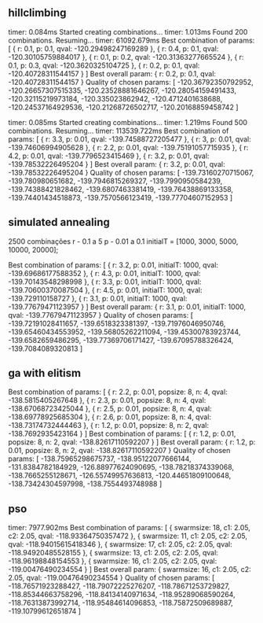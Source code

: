 ## hillclimbing

timer: 0.084ms Started creating combinations…
timer: 1.013ms Found 200 combinations. Resuming...
timer: 61092.679ms
Best combination of params: [
{ r: 0.1, p: 0.1, qval: -120.29498247169289 },
{ r: 0.4, p: 0.1, qval: -120.30105759884017 },
{ r: 0.1, p: 0.2, qval: -120.31363277665524 },
{ r: 0.1, p: 0.3, qval: -120.3620325104725 },
{ r: 0.2, p: 0.1, qval: -120.40728311544157 }
]
Best overall param: { r: 0.2, p: 0.1, qval: -120.40728311544157 }
Quality of chosen params: [
-120.36792350792952,
-120.26657307515335,
-120.23528881646267,
-120.28054159491433,
-120.32115219973184,
-120.335023862942,
-120.4712401638688,
-120.24537164929536,
-120.21268726502717,
-120.20168859458742
]

timer: 0.085ms Started creating combinations…
timer: 1.219ms Found 500 combinations. Resuming...
timer: 113539.722ms
Best combination of params: [
{ r: 3.3, p: 0.01, qval: -139.74588727205477 },
{ r: 3, p: 0.01, qval: -139.74606994905628 },
{ r: 2.2, p: 0.01, qval: -139.75191057715935 },
{ r: 4.2, p: 0.01, qval: -139.7796523415469 },
{ r: 3.2, p: 0.01, qval: -139.78532226495204 }
]
Best overall param: { r: 3.2, p: 0.01, qval: -139.78532226495204 }
Quality of chosen params: [
-139.73160270715067,
-139.780980651682,
-139.7946815269327,
-139.7990950584239,
-139.74388421828462,
-139.6807463381419,
-139.76438869133358,
-139.74401434518873,
-139.7570566123419,
-139.77704607152953
]

## simulated annealing

2500 combinações
r - 0.1 a 5
p - 0.01 a 0.1
initialT = [1000, 3000, 5000, 10000, 20000];

Best combination of params: [
{ r: 3.2, p: 0.01, initialT: 1000, qval: -139.69686177588352 },
{ r: 4.3, p: 0.01, initialT: 1000, qval: -139.70143548298998 },
{ r: 3.3, p: 0.01, initialT: 1000, qval: -139.70600370087504 },
{ r: 4.5, p: 0.01, initialT: 1000, qval: -139.729110158727 },
{ r: 3.1, p: 0.01, initialT: 1000, qval: -139.77679471123957 }
]
Best overall param: { r: 3.1, p: 0.01, initialT: 1000, qval: -139.77679471123957 }
Quality of chosen params: [
-139.72191028411657,
-139.6518323381397,
-139.71976046950746,
-139.65460434553952,
-139.56805262211094,
-139.45300783923744,
-139.6582659486295,
-139.77369706171427,
-139.67095788326424,
-139.7084089320813
]

## ga with elitism

Best combination of params: [
{ r: 2.2, p: 0.01, popsize: 8, n: 4, qval: -138.5815405267648 },
{ r: 2.3, p: 0.01, popsize: 8, n: 4, qval: -138.67068723425044 },
{ r: 2.5, p: 0.01, popsize: 8, n: 4, qval: -138.69778925685304 },
{ r: 2.6, p: 0.01, popsize: 8, n: 4, qval: -138.73174732444463 },
{ r: 1.2, p: 0.01, popsize: 8, n: 2, qval: -138.7692935423164 }
]
Best combination of params: [ { r: 1.2, p: 0.01, popsize: 8, n: 2, qval: -138.82617110592207 } ]
Best overall param: { r: 1.2, p: 0.01, popsize: 8, n: 2, qval: -138.82617110592207 }
Quality of chosen params: [
-138.75965298675737,
-138.95122077666144,
-131.8384782184929,
-126.88977624090695,
-138.78218374339068,
-138.7665255128671,
-126.55749957636813,
-120.44651809100648,
-138.73424304597998,
-138.7554493748988
]

## pso

timer: 7977.902ms
Best combination of params: [
{ swarmsize: 18, c1: 2.05, c2: 2.05, qval: -118.93364750357472 },
{ swarmsize: 11, c1: 2.05, c2: 2.05, qval: -118.94015615418346 },
{ swarmsize: 17, c1: 2.05, c2: 2.05, qval: -118.94920485528155 },
{ swarmsize: 13, c1: 2.05, c2: 2.05, qval: -118.96198848154553 },
{ swarmsize: 16, c1: 2.05, c2: 2.05, qval: -119.00476490234554 }
]
Best overall param: { swarmsize: 16, c1: 2.05, c2: 2.05, qval: -119.00476490234554 }
Quality of chosen params: [
-118.76571923288427,
-118.79072225276207,
-118.78671253729827,
-118.85344663758296,
-118.84134140971634,
-118.95289068590264,
-118.76313873992714,
-118.95484614096853,
-118.75872509689887,
-119.10799612651874
]
